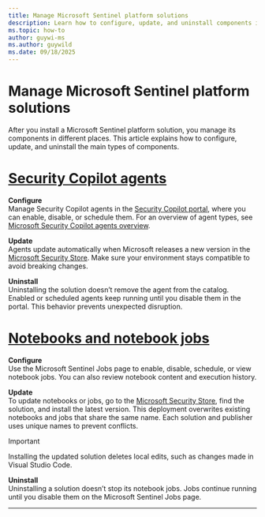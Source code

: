 ```yaml
---
title: Manage Microsoft Sentinel platform solutions
description: Learn how to configure, update, and uninstall components installed by a Microsoft Sentinel platform solution.
ms.topic: how-to
author: guywi-ms
ms.author: guywild
ms.date: 09/18/2025
---
```


# Manage Microsoft Sentinel platform solutions

After you install a Microsoft Sentinel platform solution, you manage its components in different places. This article explains how to configure, update, and uninstall the main types of components.

# [Security Copilot agents](#tab/agents)

**Configure**  
Manage Security Copilot agents in the [Security Copilot portal](https://securitycopilot.microsoft.com), where you can enable, disable, or schedule them. For an overview of agent types, see [Microsoft Security Copilot agents overview](/copilot/security/agents-overview).

**Update**  
Agents update automatically when Microsoft releases a new version in the [Microsoft Security Store](https://security.microsoft.com/securitystore). Make sure your environment stays compatible to avoid breaking changes.

**Uninstall**  
Uninstalling the solution doesn’t remove the agent from the catalog. Enabled or scheduled agents keep running until you disable them in the portal. This behavior prevents unexpected disruption.

# [Notebooks and notebook jobs](#tab/notebooks)

**Configure**  
Use the Microsoft Sentinel Jobs page to enable, disable, schedule, or view notebook jobs. You can also review notebook content and execution history.

**Update**  
To update notebooks or jobs, go to the [Microsoft Security Store](https://security.microsoft.com/securitystore), find the solution, and install the latest version. This deployment overwrites existing notebooks and jobs that share the same name. Each solution and publisher uses unique names to prevent conflicts.

> [!IMPORTANT]
> Installing the updated solution deletes local edits, such as changes made in Visual Studio Code.

**Uninstall**  
Uninstalling a solution doesn’t stop its notebook jobs. Jobs continue running until you disable them on the Microsoft Sentinel Jobs page.

---

